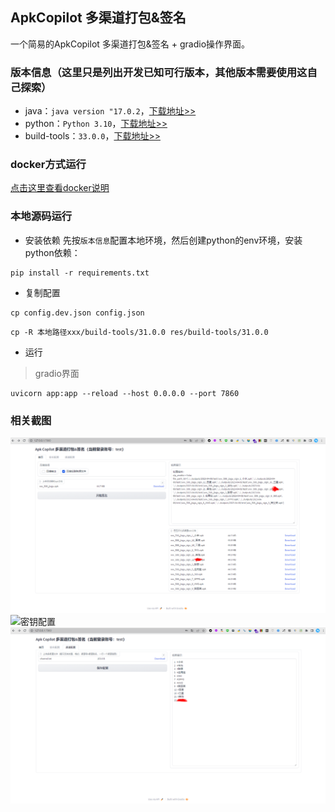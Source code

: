 ## ApkCopilot 多渠道打包&签名 
一个简易的ApkCopilot 多渠道打包&签名 + gradio操作界面。

### 版本信息（这里只是列出开发已知可行版本，其他版本需要使用这自己探索）
- java：`java version "17.0.2`，[下载地址>>](https://jdk.java.net/archive/)
- python：`Python 3.10`，[下载地址>>](https://www.python.org/downloads/)
- build-tools：`33.0.0`，[下载地址>>](https://androidsdkmanager.azurewebsites.net/Buildtools)

### docker方式运行
[点击这里查看docker说明](docker/README.md)


### 本地源码运行

- 安装依赖
先按`版本信息`配置本地环境，然后创建python的env环境，安装python依赖：
```shell
pip install -r requirements.txt
```

- 复制配置
```shell
cp config.dev.json config.json
```
```shell
cp -R 本地路径xxx/build-tools/31.0.0 res/build-tools/31.0.0
```

- 运行
> gradio界面
```shell
uvicorn app:app --reload --host 0.0.0.0 --port 7860
```

### 相关截图
![一键打多渠道包&签名](res/screenshot/一键打多渠道包&签名.png)
![密钥配置](res/screenshot/密钥配置.png)
![渠道配置](res/screenshot/渠道配置.png)